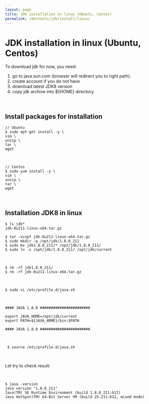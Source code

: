 ```yaml
---
layout: page
title: JDK installation in linux (Ubuntu, Centos)
permalink: /devtools/jdk/install/linux/
---
```



# JDK installation in linux (Ubuntu, Centos)


To download jdk for now, you need:

1) go to java.sun.com (browser will redirect you to right path). 
2) create account if you do not have
3) download latest JDK8 version
4) copy jdk archive into ${HOME} directory.


<br/>

## Install packages for installation

<!--

# sed -i "s/.*PasswordAuthentication.*/PasswordAuthentication yes/g" /etc/ssh/sshd_config
# service sshd reload

-->

    // Ubuntu
    $ sudo apt-get install -y \
    vim \
    unzip \
    tar \
    wget

<br/>

    // Centos
    $ sudo yum install -y \
    vim \
    unzip \
    tar \
    wget

<br/>

## Installation JDK8 in linux

    $ ls jdk*
    jdk-8u211-linux-x64.tar.gz

    $ tar -xvzpf jdk-8u211-linux-x64.tar.gz
    $ sudo mkdir -p /opt/jdk/1.8.0_211
    $ sudo mv jdk1.8.0_211/* /opt/jdk/1.8.0_211/
    $ sudo ln -s /opt/jdk/1.8.0_211/ /opt/jdk/current

<br/>

    $ rm -rf jdk1.8.0_211/
    $ rm -rf jdk-8u211-linux-x64.tar.gz

<br/>

    $ sudo vi /etc/profile.d/java.sh


<br/>

```
#### JAVA 1.8.0 #######################

export JAVA_HOME=/opt/jdk/current
export PATH=${JAVA_HOME}/bin:$PATH

#### JAVA 1.8.0 #######################
```

<br/>

     $ source /etc/profile.d/java.sh

<br/>

Let try to check result:

<br/>

    $ java -version
    java version "1.8.0_211"
    Java(TM) SE Runtime Environment (build 1.8.0_211-b12)
    Java HotSpot(TM) 64-Bit Server VM (build 25.211-b12, mixed mode)

